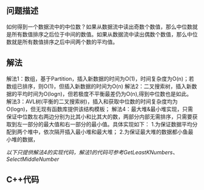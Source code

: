 ## 问题描述
如何得到一个数据流中的中位数？如果从数据流中读出奇数个数值，那么中位数就是所有数值排序之后位于中间的数值。如果从数据流中读出偶数个数值，那么中位数就是所有数值排序之后中间两个数的平均值。

## 解法
解法1：数组，基于Partition，插入新数据的时间为O(1)，时间复杂度为O(n)；若数组已排序，则O(1)，但插入新数据的时间为O(n)
解法2：二叉搜索树，插入新数据的平均时间为O(logn)，但若极度不平衡最差仍为O(n),得到中位数也是如此。
解法3：AVL树(平衡的二叉搜索树)，插入和获取中位数的时间复杂度均为O(logn)，但无现有函数库提供该结构模板；
解法4：最大堆&最小堆实现，只需保证中位数左右两边分别为比其小和比其大的数，两部分内部无需排序，只需要获取到左一部分的最大值和右一部分的最小值。具体实现如下：
1.为保证数据平均分配到两个堆中，依次隔开插入最小堆和最大堆；
2.为保证最大堆的数据都小鱼最小堆的数据，

*以下只提供解法4的实现代码，解法1的代码可参考GetLeastKNumbers、SelectMiddleNumber*

## C++代码
```

```